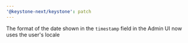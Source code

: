 ```yaml
---
'@keystone-next/keystone': patch
---
```


The format of the date shown in the `timestamp` field in the Admin UI now uses the user's locale

